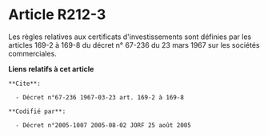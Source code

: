 # Article R212-3

Les règles relatives aux certificats d'investissements sont définies par les articles 169-2 à 169-8 du décret n° 67-236 du 23
mars 1967 sur les sociétés commerciales.

**Liens relatifs à cet article**

	**Cite**:

	  - Décret n°67-236 1967-03-23 art. 169-2 à 169-8

	**Codifié par**:

	  - Décret n°2005-1007 2005-08-02 JORF 25 août 2005
